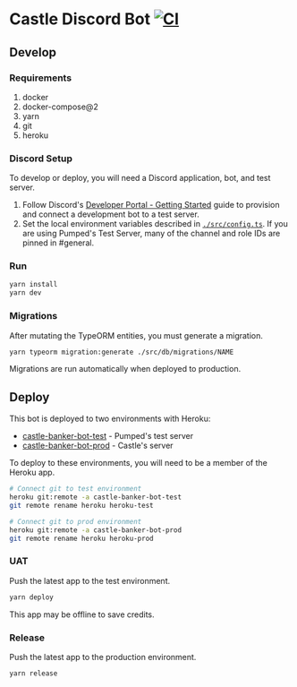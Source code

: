 # Castle Discord Bot [![CI](https://github.com/sgoodrow/castle/actions/workflows/test.yml/badge.svg?branch=main)](https://github.com/sgoodrow/castle/actions/workflows/test.yml)

## Develop

### Requirements

1. docker
2. docker-compose@2
3. yarn
4. git
5. heroku

### Discord Setup

To develop or deploy, you will need a Discord application, bot, and test server.

1. Follow Discord's [Developer Portal - Getting Started](https://discord.com/developers/docs/getting-started) guide to provision and connect a development bot to a test server.
2. Set the local environment variables described in [`./src/config.ts`](src/config.ts). If you are using Pumped's Test Server, many of the channel and role IDs are pinned in #general.

### Run

```sh
yarn install
yarn dev
```

### Migrations

After mutating the TypeORM entities, you must generate a migration.

```sh
yarn typeorm migration:generate ./src/db/migrations/NAME
```

Migrations are run automatically when deployed to production.

## Deploy

This bot is deployed to two environments with Heroku:

- [castle-banker-bot-test](https://dashboard.heroku.com/apps/castle-banker-bot-test/settings) - Pumped's test server
- [castle-banker-bot-prod](https://dashboard.heroku.com/apps/castle-banker-bot-prod/settings) - Castle's server

To deploy to these environments, you will need to be a member of the Heroku app.

```sh
# Connect git to test environment
heroku git:remote -a castle-banker-bot-test
git remote rename heroku heroku-test

# Connect git to prod environment
heroku git:remote -a castle-banker-bot-prod
git remote rename heroku heroku-prod
```

### UAT

Push the latest app to the test environment.

```sh
yarn deploy
```

This app may be offline to save credits.

### Release

Push the latest app to the production environment.

```sh
yarn release
```

